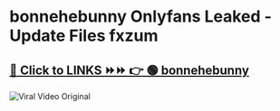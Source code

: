 
 # bonnehebunny Onlyfans Leaked - Update Files fxzum

## <h2><a href="https://clipsfans.com/bonnehebunny&ref=git">🔗 Click to LINKS ⏩⏩ 👉 🟢 bonnehebunny </a></h2>

<a href="https://clipsfans.com/bonnehebunny&ref=git" rel="nofollow" data-target="animated-image.originalLink"><img src="https://i.ibb.co.com/xMMVF88/686577567.gif" alt="Viral Video Original" style="max-width: 100%; display: inline-block;" data-target="animated-image.originalImage"></a>

